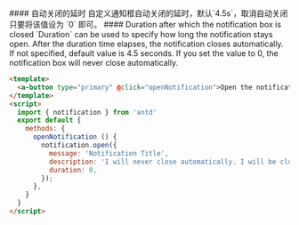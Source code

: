 
<cn>
#### 自动关闭的延时
自定义通知框自动关闭的延时，默认`4.5s`，取消自动关闭只要将该值设为 `0` 即可。
</cn>

<us>
#### Duration after which the notification box is closed
`Duration` can be used to specify how long the notification stays open. After the duration time elapses,
the notification closes automatically. If not specified, default value is 4.5 seconds. If you set the value to 0,
the notification box will never close automatically.
</us>

```html
<template>
  <a-button type="primary" @click="openNotification">Open the notification box</a-button>
</template>
<script>
  import { notification } from 'antd'
  export default {
    methods: {
      openNotification () {
        notification.open({
          message: 'Notification Title',
          description: 'I will never close automatically. I will be close automatically. I will never close automatically.',
          duration: 0,
        });
      },
    }
  }
</script>
```

